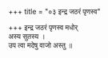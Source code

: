 +++
title = "०३ इन्द्र जठरं पृणस्व"

+++
इन्द्र जठरं पृणस्व मधोर्  
अस्य सुतस्य ।  
उप त्वा मदेषु वाजो अस्तु ॥